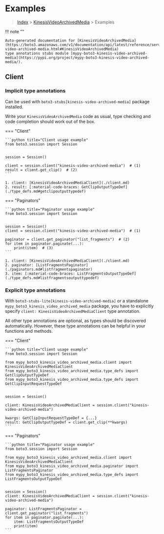 # Examples

> [Index](../README.md) > [KinesisVideoArchivedMedia](./README.md) > Examples

!!! note ""

    Auto-generated documentation for [KinesisVideoArchivedMedia](https://boto3.amazonaws.com/v1/documentation/api/latest/reference/services/kinesis-video-archived-media.html#KinesisVideoArchivedMedia)
    type annotations stubs module [mypy-boto3-kinesis-video-archived-media](https://pypi.org/project/mypy-boto3-kinesis-video-archived-media/).

## Client

### Implicit type annotations

Can be used with `boto3-stubs[kinesis-video-archived-media]` package installed.

Write your `KinesisVideoArchivedMedia` code as usual,
type checking and code completion should work out of the box.


=== "Client"

    ```python title="Client usage example"
    from boto3.session import Session


    session = Session()

    client = session.client("kinesis-video-archived-media")  # (1)
    result = client.get_clip()  # (2)
    ```

    1. client: [KinesisVideoArchivedMediaClient](./client.md)
    2. result: [:material-code-braces: GetClipOutputTypeDef](./type_defs.md#getclipoutputtypedef) 



=== "Paginators"

    ```python title="Paginator usage example"
    from boto3.session import Session


    session = Session()
    client = session.client("kinesis-video-archived-media")  # (1)

    paginator = client.get_paginator("list_fragments")  # (2)
    for item in paginator.paginate(...):
        print(item)  # (3)
    ```

    1. client: [KinesisVideoArchivedMediaClient](./client.md)
    2. paginator: [ListFragmentsPaginator](./paginators.md#listfragmentspaginator)
    3. item: [:material-code-braces: ListFragmentsOutputTypeDef](./type_defs.md#listfragmentsoutputtypedef) 




### Explicit type annotations

With `boto3-stubs-lite[kinesis-video-archived-media]`
or a standalone `mypy_boto3_kinesis_video_archived_media` package, you have to explicitly specify `client: KinesisVideoArchivedMediaClient` type annotation.

All other type annotations are optional, as types should be discovered automatically.
However, these type annotations can be helpful in your functions and methods.


=== "Client"

    ```python title="Client usage example"
    from boto3.session import Session

    from mypy_boto3_kinesis_video_archived_media.client import KinesisVideoArchivedMediaClient
    from mypy_boto3_kinesis_video_archived_media.type_defs import GetClipOutputTypeDef
    from mypy_boto3_kinesis_video_archived_media.type_defs import GetClipInputRequestTypeDef


    session = Session()

    client: KinesisVideoArchivedMediaClient = session.client("kinesis-video-archived-media")

    kwargs: GetClipInputRequestTypeDef = {...}
    result: GetClipOutputTypeDef = client.get_clip(**kwargs)
    ```



=== "Paginators"

    ```python title="Paginator usage example"
    from boto3.session import Session

    from mypy_boto3_kinesis_video_archived_media.client import KinesisVideoArchivedMediaClient
    from mypy_boto3_kinesis_video_archived_media.paginator import ListFragmentsPaginator
    from mypy_boto3_kinesis_video_archived_media.type_defs import ListFragmentsOutputTypeDef


    session = Session()
    client: KinesisVideoArchivedMediaClient = session.client("kinesis-video-archived-media")

    paginator: ListFragmentsPaginator = client.get_paginator("list_fragments")
    for item in paginator.paginate(...):
        item: ListFragmentsOutputTypeDef
        print(item)
    ```




